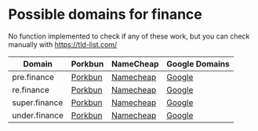 # Possible domains for finance

No function implemented to check if any of these work, but you can check manually with https://tld-list.com/

| Domain | Porkbun | NameCheap | Google Domains |
|---|---|---|---|
| pre.finance | [Porkbun](https://porkbun.com/checkout/search?prb=e814663da1&tlds=&idnLanguage=&search=search&q=pre.finance) | [Namecheap](https://www.namecheap.com/domains/registration/results/?domain=pre.finance) | [Google](https://domains.google.com/registrar/search?searchTerm=pre.finance) |
| re.finance | [Porkbun](https://porkbun.com/checkout/search?prb=e814663da1&tlds=&idnLanguage=&search=search&q=re.finance) | [Namecheap](https://www.namecheap.com/domains/registration/results/?domain=re.finance) | [Google](https://domains.google.com/registrar/search?searchTerm=re.finance) |
| super.finance | [Porkbun](https://porkbun.com/checkout/search?prb=e814663da1&tlds=&idnLanguage=&search=search&q=super.finance) | [Namecheap](https://www.namecheap.com/domains/registration/results/?domain=super.finance) | [Google](https://domains.google.com/registrar/search?searchTerm=super.finance) |
| under.finance | [Porkbun](https://porkbun.com/checkout/search?prb=e814663da1&tlds=&idnLanguage=&search=search&q=under.finance) | [Namecheap](https://www.namecheap.com/domains/registration/results/?domain=under.finance) | [Google](https://domains.google.com/registrar/search?searchTerm=under.finance) |
